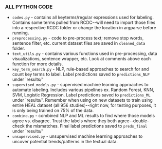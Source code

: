 ### ALL PYTHON CODE

- `codes.py` - contains all keyterms/regular expressions used for labeling. Contains some terms pulled from RCDC--will need to import those files into a respective RCDC folder or change the location in argparse before running. 
- `preprocessing.py` - code to pre-process text; remove stop words, sentence filter, etc. current dataset files are saved in `cleaned_data` folder.
- `text_utils.py` - contains various functions used in pre-processing, data visualizations, sentence wrapper, etc. Look at comments above each function for more details. 
- `key_term_search.py` - NLP, rule-based approaches to search for and count key terms to label. Label predictions saved to `predictions_NLP` under `results/'  
- `supervised_models.py` - supervised machine learning approaches to automate labeling. Includes various pipelines ex. Random Forest, KNN, SVM, Logistic Regression. Label predictions saved to `predictions_ML` under `results/'. Remember when using on new datasets to train using entire HEAL dataset (all 956 studies)--right now, for testing purposes, it is only being trained on 75% of the data.  
- `combine.py` - combined NLP and ML results to find where those models agree vs. disagree. Trust the labels where they both agree--double-check the mismatches. Final label predictions saved to `preds_final` under `results/'
- `unsupervised.py` - unsupervised machine learning approaches to uncover potential trends/patterns in the textual data.

